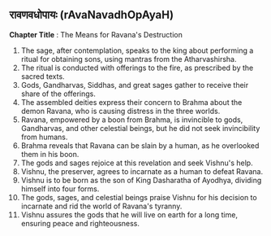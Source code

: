 ## रावणवधोपायः (rAvaNavadhOpAyaH)
**Chapter Title** : The Means for Ravana's Destruction

1. The sage, after contemplation, speaks to the king about performing a ritual for obtaining sons, using mantras from the Atharvashirsha.
2. The ritual is conducted with offerings to the fire, as prescribed by the sacred texts.
3. Gods, Gandharvas, Siddhas, and great sages gather to receive their share of the offerings.
4. The assembled deities express their concern to Brahma about the demon Ravana, who is causing distress in the three worlds.
5. Ravana, empowered by a boon from Brahma, is invincible to gods, Gandharvas, and other celestial beings, but he did not seek invincibility from humans.
6. Brahma reveals that Ravana can be slain by a human, as he overlooked them in his boon.
7. The gods and sages rejoice at this revelation and seek Vishnu's help.
8. Vishnu, the preserver, agrees to incarnate as a human to defeat Ravana.
9. Vishnu is to be born as the son of King Dasharatha of Ayodhya, dividing himself into four forms.
10. The gods, sages, and celestial beings praise Vishnu for his decision to incarnate and rid the world of Ravana's tyranny.
11. Vishnu assures the gods that he will live on earth for a long time, ensuring peace and righteousness.